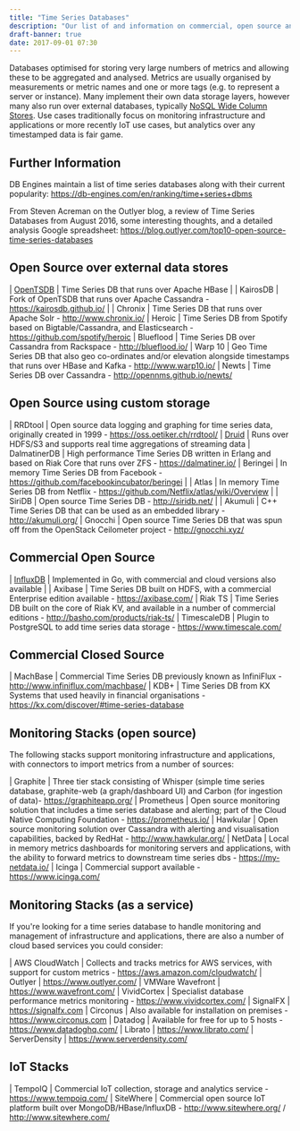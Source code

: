 ```yaml
---
title: "Time Series Databases"
description: "Our list of and information on commercial, open source and cloud based time series databases and associated technologies, including OpenTSDB, Druid, InfluxDB, MachBase and alternatives to these"
draft-banner: true
date: 2017-09-01 07:30
---
```

Databases optimised for storing very large numbers of metrics and allowing these to be aggregated and analysed.  Metrics are usually organised by measurements or metric names and one or more tags (e.g. to represent a server or instance).  Many implement their own data storage layers, however many also run over external databases, typically [NoSQL Wide Column Stores](/tech-categories/nosql-wide-column-stores/).  Use cases traditionally focus on monitoring infrastructure and applications or more recently IoT use cases, but analytics over any timestamped data is fair game.
<!--more-->

## Further Information

DB Engines maintain a list of time series databases along with their current popularity: <https://db-engines.com/en/ranking/time+series+dbms>

From Steven Acreman on the Outlyer blog, a review of Time Series Databases from August 2016, some interesting thoughts, and a detailed analysis Google spreadsheet: <https://blog.outlyer.com/top10-open-source-time-series-databases>

## Open Source over external data stores

| [OpenTSDB](/technologies/opentsdb/) | Time Series DB that runs over Apache HBase |
| KairosDB | Fork of OpenTSDB that runs over Apache Cassandra - <https://kairosdb.github.io/> |
| Chronix | Time Series DB that runs over Apache Solr - <http://www.chronix.io/>
| Heroic | Time Series DB from Spotify based on Bigtable/Cassandra, and Elasticsearch - <https://github.com/spotify/heroic>
| Blueflood | Time Series DB over Cassandra from Rackspace - <http://blueflood.io/>
| Warp 10 | Geo Time Series DB that also geo co-ordinates and/or elevation alongside timestamps that runs over HBase and Kafka - <http://www.warp10.io/>
| Newts | Time Series DB over Cassandra - <http://opennms.github.io/newts/>

## Open Source using custom storage

| RRDtool | Open source data logging and graphing for time series data, originally created in 1999 - <https://oss.oetiker.ch/rrdtool/>
| [Druid](/technologies/druid) | Runs over HDFS/S3 and supports real time aggregations of streaming data
| DalmatinerDB | High performance Time Series DB written in Erlang and based on Riak Core that runs over ZFS - <https://dalmatiner.io/>
| Beringei | In memory Time Series DB from Facebook - <https://github.com/facebookincubator/beringei> |
| Atlas | In memory Time Series DB from Netflix - <https://github.com/Netflix/atlas/wiki/Overview> |
| SiriDB | Open source Time Series DB - <http://siridb.net/> |
| Akumuli | C++ Time Series DB that can be used as an embedded library - <http://akumuli.org/>
| Gnocchi | Open source Time Series DB that was spun off from the OpenStack Ceilometer project - <http://gnocchi.xyz/>

## Commercial Open Source

| [InfluxDB](/technologies/influxdb/) | Implemented in Go, with commercial and cloud versions also available |
| Axibase | Time Series DB built on HDFS, with a commercial Enterprise edition available - <https://axibase.com/>
| Riak TS | Time Series DB built on the core of Riak KV, and available in a number of commercial editions   - <http://basho.com/products/riak-ts/>
| TimescaleDB | Plugin to PostgreSQL to add time series data storage - <https://www.timescale.com/>

## Commercial Closed Source

| MachBase | Commercial Time Series DB previously known as InfiniFlux - <http://www.infiniflux.com/machbase/>
| KDB+ | Time Series DB from KX Systems that used heavily in financial organisations - <https://kx.com/discover/#time-series-database>

## Monitoring Stacks (open source)

The following stacks support monitoring infrastructure and applications, with connectors to import metrics from a number of sources:

| Graphite | Three tier stack consisting of Whisper (simple time series database, graphite-web (a graph/dashboard UI) and Carbon (for ingestion of data)- <https://graphiteapp.org/>
| Prometheus | Open source monitoring solution that includes a time series database and alerting; part of the Cloud Native Computing Foundation - <https://prometheus.io/>
| Hawkular | Open source monitoring solution over Cassandra with alerting and visualisation capabilities, backed by RedHat - <http://www.hawkular.org/>
| NetData | Local in memory metrics dashboards for monitoring servers and applications, with the ability to forward metrics to downstream time series dbs - <https://my-netdata.io/>
| Icinga | Commercial support available - <https://www.icinga.com/>

## Monitoring Stacks (as a service)

If you're looking for a time series database to handle monitoring and management of infrastructure and applications, there are also a number of cloud based services you could consider:

| AWS CloudWatch | Collects and tracks metrics for AWS services, with support for custom metrics - <https://aws.amazon.com/cloudwatch/>
| Outlyer | <https://www.outlyer.com/>
| VMWare Wavefront | <https://www.wavefront.com/>
| VividCortex | Specialist database performance metrics monitoring - <https://www.vividcortex.com/>
| SignalFX | <https://signalfx.com>
| Circonus | Also available for installation on premises - <https://www.circonus.com>
| Datadog | Available for free for up to 5 hosts - <https://www.datadoghq.com/>
| Librato | <https://www.librato.com/>
| ServerDensity | <https://www.serverdensity.com/>

## IoT Stacks

| TempoIQ | Commercial IoT collection, storage and analytics service - <https://www.tempoiq.com/>
| SiteWhere | Commercial open source IoT platform built over MongoDB/HBase/InfluxDB - <http://www.sitewhere.org/> / <http://www.sitewhere.com/>